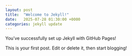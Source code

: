 ```yaml
---
layout: post
title:  "Welcome to Jekyll!"
date:   2025-07-28 01:30:00 +0000
categories: jekyll update
---
```


You’ve successfully set up Jekyll with GitHub Pages!

This is your first post. Edit or delete it, then start blogging!
